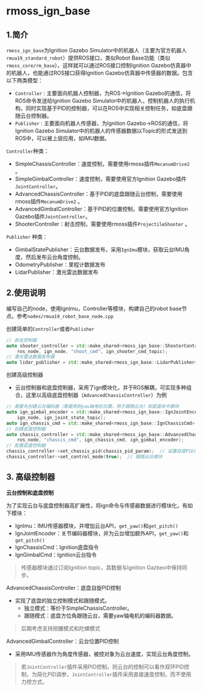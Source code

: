# rmoss_ign_base

## 1.简介

`rmoss_ign_base`为Ignition Gazebo Simulator中的机器人（主要为官方机器人`rmua19_standard_robot`）提供ROS接口，类似Robot Base功能（类似`rmoss_core/rm_base`），这样就可以通过ROS接口控制Ignition Gazebo仿真器中的机器人，也能通过ROS接口获得Ignition Gazebo仿真器中传感器的数据。包含以下两类模型：

* `Controller` : 主要面向机器人控制器，为ROS->Ignition Gazebo的通信，将ROS命令发送给Ignition Gazebo Simulator中的机器人，控制机器人的执行机构，同时实现基于PID的控制器，可以在ROS中实现相关控制任务，如底盘跟随云台控制器。
* `Publisher` : 主要面向机器人传感器，为Ignition Gazebo->ROS的通信，将Ignition Gazebo Simulator中的机器人的传感器数据以Topic的形式发送到ROS中，可以被上层应用，如IMU数据。

`Controller`种类：

* SimpleChassisController：速度控制，需要使用rmoss插件`MecanumDrive2` 。
* SimpleGimbalController：速度控制，需要使用官方Ignition Gazebo插件`JointController`。
* AdvancedChassisController：基于PID的底盘跟随云台控制，需要使用rmoss插件`MecanumDrive2` 。
* AdvancedGimbalController：基于PID的位置控制，需要使用官方Ignition Gazebo插件`JointController`。
* ShooterController：射击控制，需要使用rmoss插件`ProjectileShooter` 。

`Publisher` 种类：

* GimbalStatePublisher：云台数据发布，采用`IgnImu`模块，获取云台IMU角度，然后发布云台角度控制。
* OdometryPublisher：里程计数据发布
* LidarPublisher：激光雷达数据发布

## 2.使用说明

编写自己的node，使用IgnImu，Controller等模块，构建自己的robot base节点。参考`nodes/rmua19_robot_base_node.cpp`

创建简单的`Controller`或者`Publisher` 

```c++
// 射击控制器
auto shooter_controller = std::make_shared<rmoss_ign_base::ShooterController>(
    ros_node, ign_node, "shoot_cmd", ign_shooter_cmd_topic);
// 激光雷达数据发布器
auto lidar_publisher = std::make_shared<rmoss_ign_base::LidarPublisher>(ros_node, ign_node, ign_lidar_topic);
```

创建高级控制器

* 云台控制器和底盘控制器，采用了ign模块化，并于ROS解耦，可实现多种组合，这里以高级底盘控制器（`AdvancedChassisController`）为例

```c++
// 需要先创建云台编码器（需要用到yaw轴电机位置，用于跟随云台）和底盘命令模块
auto ign_gimbal_encoder = std::make_shared<rmoss_ign_base::IgnJointEncoder>(
    ign_node, ign_joint_state_topic);
auto ign_chassis_cmd = std::make_shared<rmoss_ign_base::IgnChassisCmd>(ign_node, ign_chassis_cmd_topic);
// 创建底盘控制器
auto chassis_controller = std::make_shared<rmoss_ign_base::AdvancedChassisController>(
    ros_node, "chassis_cmd", ign_chassis_cmd, ign_gimbal_encoder);
// 配置底盘控制器
chassis_controller->set_chassis_pid(chassis_pid_param);  // 设置自旋PID(用于跟随云台位置)
chassis_controller->set_control_mode(true);  // 跟随云台模块
```

## 3. 高级控制器

**云台控制和底盘控制**

为了实现云台与底盘控制器高扩展性，将ign命令与传感器数据进行模块化，有如下模块：

* IgnImu：IMU传感器模块，并增加云台API，`get_yaw()`和`get_pitch()` 
* IgnJointEncoder：关节编码器模块，并为云台增加额外API，`get_yaw()`和`get_pitch()` 
* IgnChassisCmd：Ignition底盘指令
* IgnGimbalCmd：Ignition云台指令

> 传感器模块通过订阅Ignition topic，其数据与Ignition Gazbeo中保持同步。

AdvancedChassisController：底盘自旋PID控制
* 实现了底盘的独立控制模式和跟随模式。
  * 独立模式：等价于SimpleChassisController。
  * 跟随模式：底盘方位角跟随云台，需要yaw轴电机的编码器数据。

> 后期考虑支持扭腰模式和陀螺模式

AdvancedGimbalController：云台位置PID控制
* 采用IMU传感器作为角度传感器，被控对象为云台速度，实现云台角度控制。

> 若`JointController`插件采用PID控制，则云台的控制可以看作双环PID控制，为简化PID调参，`JointController`插件采用直接速度控制，而不使用力控方式。
